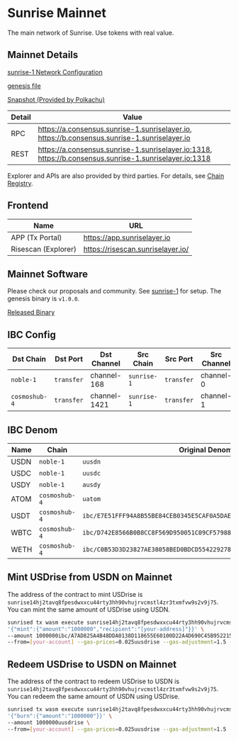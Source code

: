 # Sunrise Mainnet

The main network of Sunrise. Use tokens with real value.

## Mainnet Details

[sunrise-1 Network Configuration](https://github.com/sunriselayer/network/tree/main/sunrise-1)

[genesis file](https://github.com/sunriselayer/network/blob/main/sunrise-1/genesis.json)

[Snapshot (Provided by Polkachu)](https://www.polkachu.com/tendermint_snapshots/sunrise)

| Detail | Value                                                                                                      |
| ------ | ---------------------------------------------------------------------------------------------------------- |
| RPC    | <https://a.consensus.sunrise-1.sunriselayer.io>, <https://b.consensus.sunrise-1.sunriselayer.io>           |
| REST   | <https://a.consensus.sunrise-1.sunriselayer.io:1318>, <https://b.consensus.sunrise-1.sunriselayer.io:1318> |

Explorer and APIs are also provided by third parties. For details, see [Chain Registry](https://github.com/cosmos/chain-registry/blob/master/sunrise/chain.json).

## Frontend

| Name                | URL                                 |
| ------------------- | ----------------------------------- |
| APP (Tx Portal)     | <https://app.sunriselayer.io>       |
| Risescan (Explorer) | <https://risescan.sunriselayer.io/> |

## Mainnet Software

Please check our proposals and community. See [sunrise-1](https://github.com/sunriselayer/network/tree/main/sunrise-1) for setup.
The genesis binary is `v1.0.0`.

[Released Binary](https://github.com/sunriselayer/sunrise/releases)

## IBC Config

| Dst Chain     | Dst Port   | Dst Channel  | Src Chain   | Src Port   | Src Channel |
| ------------- | ---------- | ------------ | ----------- | ---------- | ----------- |
| `noble-1`     | `transfer` | channel-168  | `sunrise-1` | `transfer` | channel-0   |
| `cosmoshub-4` | `transfer` | channel-1421 | `sunrise-1` | `transfer` | channel-1   |

## IBC Denom

| Name | Chain         | Original Denom                                                         | IBC denom                                                              | Decimals |
| ---- | ------------- | ---------------------------------------------------------------------- | ---------------------------------------------------------------------- | -------- |
| USDN | `noble-1`     | `uusdn`                                                                | `ibc/A7AD825A4B48DDA0138D118655E60100D22A4D690C45B95221520B58C9A64B63` | 6        |
| USDC | `noble-1`     | `uusdc`                                                                | `ibc/8E27BA2D5493AF5636760E354E46004562C46AB7EC0CC4C1CA14E9E20E2545B5` | 6        |
| USDY | `noble-1`     | `ausdy`                                                                | `ibc/AAF322A78A0E34B76CDA05BA9AE96DC1521F9E103EC576AB9931116B2AB8C26B` | 18       |
| ATOM | `cosmoshub-4` | `uatom`                                                                | `ibc/C4CFF46FD6DE35CA4CF4CE031E643C8FDC9BA4B99AE598E9B0ED98FE3A2319F9` | 6        |
| USDT | `cosmoshub-4` | `ibc/E7E51FFF94A8B55BE84CEB0345E5CAF0A5DAEB374C6806CE908098B8996C7782` | `ibc/D4FF12988C31AD8E3D2555621F95C7EB2B6FBAAD2F9487FB11A2A8BBB004B4B3` | 6        |
| WBTC | `cosmoshub-4` | `ibc/D742E8566B0B8CC8F569D950051C09CF57988A88F0E45574BFB3079D41DE6462` | `ibc/0E293A7622DC9A6439DB60E6D234B5AF446962E27CA3AB44D0590603DFF6968E` | 8        |
| WETH | `cosmoshub-4` | `ibc/C0B53D3D23827AE38058BED0BDCD554229278AF530A8D265FCF6DFF7C4B2ADFF` | `ibc/694A6B26A43A2FBECCFFEAC022DEACB39578E54207FDD32005CD976B57B98004` | 18       |

## Mint USDrise from USDN on Mainnet

The address of the contract to mint USDrise is `sunrise14hj2tavq8fpesdwxxcu44rty3hh90vhujrvcmstl4zr3txmfvw9s2v9j75`.
You can mint the same amount of USDrise using USDN.

```bash
sunrised tx wasm execute sunrise14hj2tavq8fpesdwxxcu44rty3hh90vhujrvcmstl4zr3txmfvw9s2v9j75 \
'{"mint":{"amount":"1000000","recipient":"[your-address]"}}' \
--amount 1000000ibc/A7AD825A4B48DDA0138D118655E60100D22A4D690C45B95221520B58C9A64B63 \
--from=[your-account] --gas-prices=0.025uusdrise --gas-adjustment=1.5 --gas=auto -y
```

## Redeem USDrise to USDN on Mainnet

The address of the contract to redeem USDrise to USDN is `sunrise14hj2tavq8fpesdwxxcu44rty3hh90vhujrvcmstl4zr3txmfvw9s2v9j75`.
You can redeem the same amount of USDN using USDrise.

```bash
sunrised tx wasm execute sunrise14hj2tavq8fpesdwxxcu44rty3hh90vhujrvcmstl4zr3txmfvw9s2v9j75 \
'{"burn":{"amount":"1000000"}}' \
--amount 1000000uusdrise \
--from=[your-account] --gas-prices=0.025uusdrise --gas-adjustment=1.5 --gas=auto -y
```
